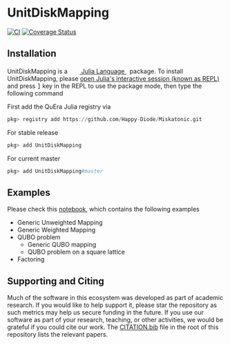 # UnitDiskMapping

[![CI](https://github.com/Happy-Diode/UnitDiskMapping.jl/actions/workflows/ci.yml/badge.svg)](https://github.com/Happy-Diode/UnitDiskMapping.jl/actions/workflows/ci.yml)
[![Coverage Status](https://coveralls.io/repos/github/Happy-Diode/UnitDiskMapping.jl/badge.svg?branch=main&t=H2ReMe)](https://coveralls.io/github/Happy-Diode/UnitDiskMapping.jl?branch=main)

## Installation
<p>
UnitDiskMapping is a &nbsp;
    <a href="https://julialang.org">
        <img src="https://julialang.org/favicon.ico" width="16em">
        Julia Language
    </a>
    &nbsp; package. To install UnitDiskMapping,
    please <a href="https://docs.julialang.org/en/v1/manual/getting-started/">open
    Julia's interactive session (known as REPL)</a> and press <kbd>]</kbd> key in the REPL to use the package mode, then type the following command
</p>

First add the QuEra Julia registry via

```julia
pkg> registry add https://github.com/Happy-Diode/Miskatonic.git
```

For stable release

```julia
pkg> add UnitDiskMapping
```

For current master

```julia
pkg> add UnitDiskMapping#master
```

## Examples

Please check this [notebook](https://refactored-spork-2b31d0c0.pages.github.io/notebooks/tutorial.html), which contains the following examples

* Generic Unweighted Mapping
* Generic Weighted Mapping
* QUBO problem
    * Generic QUBO mapping
    * QUBO problem on a square lattice
* Factoring

## Supporting and Citing
Much of the software in this ecosystem was developed as part of academic research. If you would like to help support it, please star the repository as such metrics may help us secure funding in the future. If you use our software as part of your research, teaching, or other activities, we would be grateful if you could cite our work. The [CITATION.bib](CITATION.bib) file in the root of this repository lists the relevant papers.

